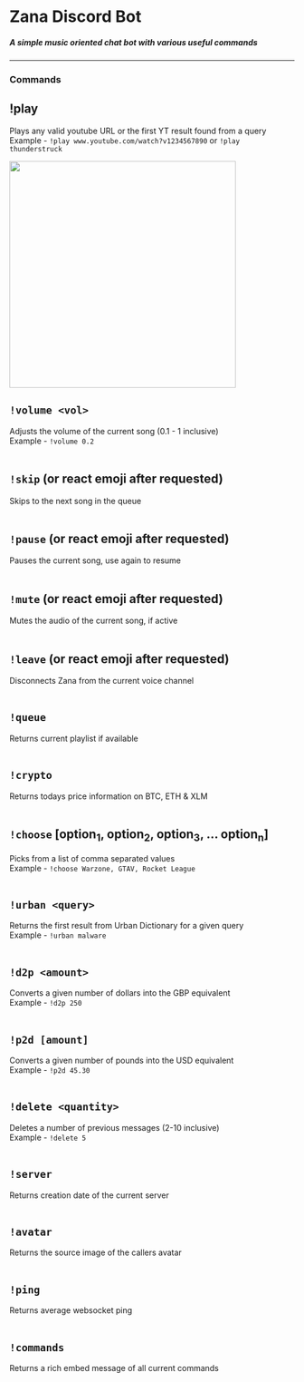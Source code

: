 # Zana Discord Bot


##### A simple music oriented chat bot with various useful commands
---
### Commands
## !play <url or query>
Plays any valid youtube URL or the first YT result found from a query  
Example - ```!play www.youtube.com/watch?v1234567890``` or ```!play thunderstruck```

<img src="https://user-images.githubusercontent.com/51276547/134980469-82d0a5d0-f2e8-4be6-90c8-1ed86acd27b0.png" width="400" height="400" />
<br>

## ```!volume <vol>```
Adjusts the volume of the current song (0.1 - 1 inclusive) <br>
Example - ```!volume 0.2```
<br>
<br>
## ```!skip``` (or react emoji after requested)
Skips to the next song in the queue
<br>
<br>
## ```!pause``` (or react emoji after requested)
Pauses the current song, use again to resume
<br>
<br>
## ```!mute``` (or react emoji after requested)
Mutes the audio of the current song, if active
<br>
<br>
## ```!leave``` (or react emoji after requested)
Disconnects Zana from the current voice channel
<br>
<br>
## ```!queue```
Returns current playlist if available
<br>
<br>
## ```!crypto```
Returns todays price information on BTC, ETH & XLM
<br>
<br>
## ```!choose``` [option<sub>1</sub>, option<sub>2</sub>, option<sub>3</sub>, ... option<sub>n</sub>]
Picks from a list of comma separated values<br>
Example - ```!choose Warzone, GTAV, Rocket League```
<br>
<br>
## ```!urban <query>```
Returns the first result from Urban Dictionary for a given query<br>
Example - ```!urban malware```
<br>
<br>
## ```!d2p <amount>```
Converts a given number of dollars into the GBP equivalent<br>
Example - ```!d2p 250```
<br>
<br>
## ```!p2d [amount]```
Converts a given number of pounds into the USD equivalent<br>
Example - ```!p2d 45.30```
<br>
<br>
## ```!delete <quantity>```
Deletes a number of previous messages (2-10 inclusive)<br>
Example - ```!delete 5```
<br>
<br>
## ```!server```
Returns creation date of the current server
<br>
<br>
## ```!avatar```
Returns the source image of the callers avatar
<br>
<br>
## ```!ping```
Returns average websocket ping
<br>
<br>
## ```!commands```
Returns a rich embed message of all current commands
